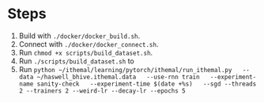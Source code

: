 # Steps
1. Build with `./docker/docker_build.sh`.
2. Connect with `./docker/docker_connect.sh`.
3. Run `chmod +x scripts/build_dataset.sh`.
4. Run `./scripts/build_dataset.sh` to 
5. Run `python ~/ithemal/learning/pytorch/ithemal/run_ithemal.py   --data ~/haswell_bhive.ithemal.data   --use-rnn train   --experiment-name sanity-check   --experiment-time $(date +%s)   --sgd --threads 2 --trainers 2 --weird-lr --decay-lr --epochs 5`
